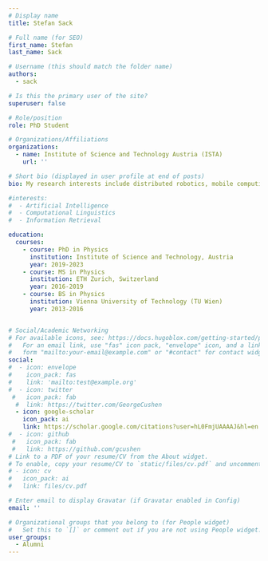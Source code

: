 ```yaml
---
# Display name
title: Stefan Sack

# Full name (for SEO)
first_name: Stefan
last_name: Sack

# Username (this should match the folder name)
authors:
  - sack

# Is this the primary user of the site?
superuser: false

# Role/position
role: PhD Student

# Organizations/Affiliations
organizations:
  - name: Institute of Science and Technology Austria (ISTA)
    url: ''

# Short bio (displayed in user profile at end of posts)
bio: My research interests include distributed robotics, mobile computing and programmable matter.

#interests:
#  - Artificial Intelligence
#  - Computational Linguistics
#  - Information Retrieval

education:
  courses:
    - course: PhD in Physics
      institution: Institute of Science and Technology, Austria
      year: 2019-2023
    - course: MS in Physics
      institution: ETH Zurich, Switzerland
      year: 2016-2019
    - course: BS in Physics
      institution: Vienna University of Technology (TU Wien)
      year: 2013-2016


# Social/Academic Networking
# For available icons, see: https://docs.hugoblox.com/getting-started/page-builder/#icons
#   For an email link, use "fas" icon pack, "envelope" icon, and a link in the
#   form "mailto:your-email@example.com" or "#contact" for contact widget.
social:
#  - icon: envelope
#    icon_pack: fas
#    link: 'mailto:test@example.org'
#  - icon: twitter
 #   icon_pack: fab
  #  link: https://twitter.com/GeorgeCushen
  - icon: google-scholar
    icon_pack: ai
    link: https://scholar.google.com/citations?user=hL0FmjUAAAAJ&hl=en
#  - icon: github
 #   icon_pack: fab
 #   link: https://github.com/gcushen
# Link to a PDF of your resume/CV from the About widget.
# To enable, copy your resume/CV to `static/files/cv.pdf` and uncomment the lines below.
# - icon: cv
#   icon_pack: ai
#   link: files/cv.pdf

# Enter email to display Gravatar (if Gravatar enabled in Config)
email: ''

# Organizational groups that you belong to (for People widget)
#   Set this to `[]` or comment out if you are not using People widget.
user_groups:
  - Alumni
---
```


